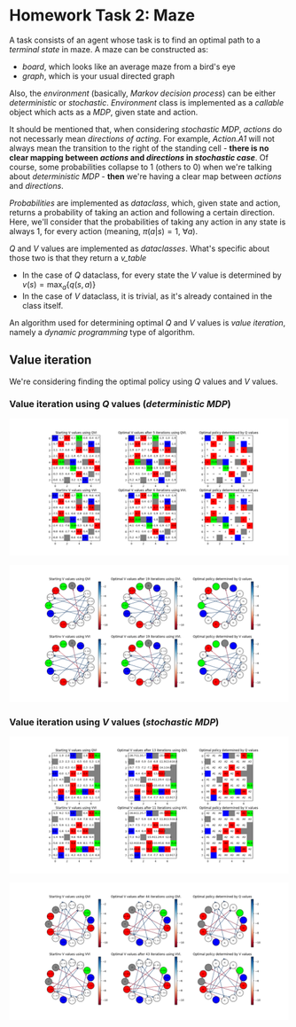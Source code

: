 # Homework Task 2: Maze

A task consists of an agent whose task is to find an optimal path to a *terminal state* in maze. A maze can be constructed as:

- *board*, which looks like an average maze from a bird's eye
- *graph*, which is your usual directed graph

Also, the *environment* (basically, *Markov decision process*) can be either *deterministic* or *stochastic*. *Environment* class
is implemented as a *callable* object which acts as a *MDP*, given state and action. 

It should be mentioned that, when considering *stochastic MDP*, *actions* do not necessarly mean *directions of acting*. 
For example, *Action.A1* will not always mean the transition to the right of the standing cell - 
**there is no clear mapping between *actions* and *directions* in *stochastic case***. Of course, some probabilities collapse to 
$1$ (others to $0$) when we're talking about *deterministic MDP* - **then** we're having a clear map between *actions* and *directions*.

*Probabilities* are implemented as *dataclass*, which, given state and action, returns a probability of taking an action and following 
a certain direction. Here, we'll consider that the probabilities of taking any action in any state is always $1$, for every action 
(meaning, $\pi(a | s) = 1 \text{, } \forall a$). 

$Q$ and $V$ values are implemented as *dataclasses*. What's specific about those two is that they return a *v_table*

- In the case of $Q$ dataclass, for every state the $V$ value is determined by $v(s) = \max_{a}\{q(s, a)\}$
- In the case of $V$ dataclass, it is trivial, as it's already contained in the class itself.

An algorithm used for determining optimal $Q$ and $V$ values is *value iteration*, namely a *dynamic programming* type of algorithm.

## Value iteration

We're considering finding the optimal policy using $Q$ values and $V$ values.

### Value iteration using $Q$ values (*deterministic MDP*)

![](./images/db.png)

![](./images/dg.png)

### Value iteration using $V$ values (*stochastic MDP*)

![](./images/sb.png)

![](./images/sg.png)

